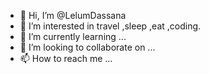 - 👋 Hi, I’m @LelumDassana
- 👀 I’m interested in travel ,sleep ,eat ,coding.
- 🌱 I’m currently learning ...
- 💞️ I’m looking to collaborate on ...
- 📫 How to reach me ...

<!---
LelumDassana/LelumDassana is a ✨ special ✨ repository because its `README.md` (this file) appears on your GitHub profile.
You can click the Preview link to take a look at your changes.
--->
